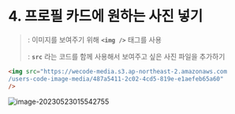 # 4. 프로필 카드에 원하는 사진 넣기

> : 이미지를 보여주기 위해 **`<img />`** 태그를 사용
>
> :  **`src`** 라는 코드를 함께 사용해서 보여주고 싶은 사진 파일을  추가하기

```html
<img src="https://wecode-media.s3.ap-northeast-2.amazonaws.com
/users-code-image-media/487a5411-2c02-4cd5-819e-e1aefeb65a60"
/>
```

![image-20230523015542755](C:\Users\areur\AppData\Roaming\Typora\typora-user-images\image-20230523015542755.png)
